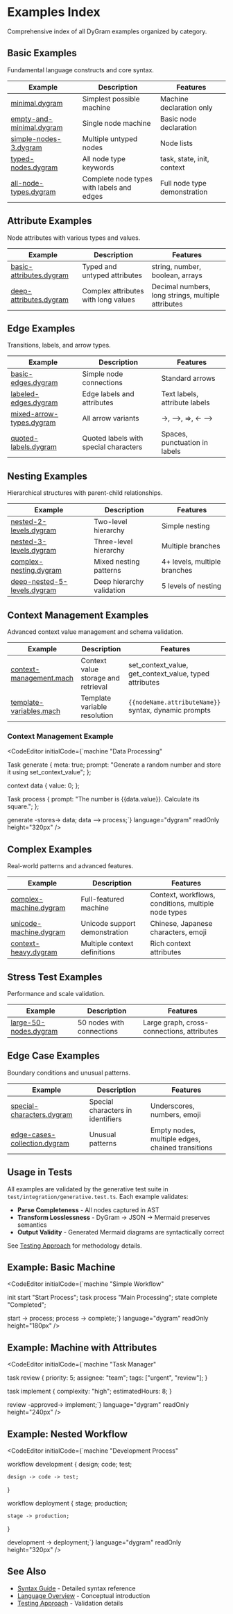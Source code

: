 # Examples Index

<Layout>


Comprehensive index of all DyGram examples organized by category.

## Basic Examples

Fundamental language constructs and core syntax.

| Example | Description | Features |
|---------|-------------|----------|
| [minimal.dygram](../examples/basic/minimal.dygram) | Simplest possible machine | Machine declaration only |
| [empty-and-minimal.dygram](../examples/basic/empty-and-minimal.dygram) | Single node machine | Basic node declaration |
| [simple-nodes-3.dygram](../examples/basic/simple-nodes-3.dygram) | Multiple untyped nodes | Node lists |
| [typed-nodes.dygram](../examples/basic/typed-nodes.dygram) | All node type keywords | task, state, init, context |
| [all-node-types.dygram](../examples/basic/all-node-types.dygram) | Complete node types with labels and edges | Full node type demonstration |

## Attribute Examples

Node attributes with various types and values.

| Example | Description | Features |
|---------|-------------|----------|
| [basic-attributes.dygram](../examples/attributes/basic-attributes.dygram) | Typed and untyped attributes | string, number, boolean, arrays |
| [deep-attributes.dygram](../examples/attributes/deep-attributes.dygram) | Complex attributes with long values | Decimal numbers, long strings, multiple attributes |

## Edge Examples

Transitions, labels, and arrow types.

| Example | Description | Features |
|---------|-------------|----------|
| [basic-edges.dygram](../examples/edges/basic-edges.dygram) | Simple node connections | Standard arrows |
| [labeled-edges.dygram](../examples/edges/labeled-edges.dygram) | Edge labels and attributes | Text labels, attribute labels |
| [mixed-arrow-types.dygram](../examples/edges/mixed-arrow-types.dygram) | All arrow variants | →, -->, =>, ← --> |
| [quoted-labels.dygram](../examples/edges/quoted-labels.dygram) | Quoted labels with special characters | Spaces, punctuation in labels |

## Nesting Examples

Hierarchical structures with parent-child relationships.

| Example | Description | Features |
|---------|-------------|----------|
| [nested-2-levels.dygram](../examples/nesting/nested-2-levels.dygram) | Two-level hierarchy | Simple nesting |
| [nested-3-levels.dygram](../examples/nesting/nested-3-levels.dygram) | Three-level hierarchy | Multiple branches |
| [complex-nesting.dygram](../examples/nesting/complex-nesting.dygram) | Mixed nesting patterns | 4+ levels, multiple branches |
| [deep-nested-5-levels.dygram](../examples/nesting/deep-nested-5-levels.dygram) | Deep hierarchy validation | 5 levels of nesting |

## Context Management Examples

Advanced context value management and schema validation.

| Example | Description | Features |
|---------|-------------|----------|
| [context-management.mach](../examples/context/context-management.mach) | Context value storage and retrieval | set_context_value, get_context_value, typed attributes |
| [template-variables.mach](../examples/context/template-variables.mach) | Template variable resolution | `{{nodeName.attributeName}}` syntax, dynamic prompts |

### Context Management Example

<CodeEditor
    initialCode={`machine "Data Processing"

Task generate {
  meta: true;
  prompt: "Generate a random number and store it using set_context_value";
};

context data {
  value<number>: 0;
};

Task process {
  prompt: "The number is {{data.value}}. Calculate its square.";
};

generate -stores-> data;
data --> process;`}
    language="dygram"
    readOnly
    height="320px"
/>

## Complex Examples

Real-world patterns and advanced features.

| Example | Description | Features |
|---------|-------------|----------|
| [complex-machine.dygram](../examples/complex/complex-machine.dygram) | Full-featured machine | Context, workflows, conditions, multiple node types |
| [unicode-machine.dygram](../examples/complex/unicode-machine.dygram) | Unicode support demonstration | Chinese, Japanese characters, emoji |
| [context-heavy.dygram](../examples/complex/context-heavy.dygram) | Multiple context definitions | Rich context attributes |

## Stress Test Examples

Performance and scale validation.

| Example | Description | Features |
|---------|-------------|----------|
| [large-50-nodes.dygram](../examples/stress/large-50-nodes.dygram) | 50 nodes with connections | Large graph, cross-connections, attributes |

## Edge Case Examples

Boundary conditions and unusual patterns.

| Example | Description | Features |
|---------|-------------|----------|
| [special-characters.dygram](../examples/edge-cases/special-characters.dygram) | Special characters in identifiers | Underscores, numbers, emoji |
| [edge-cases-collection.dygram](../examples/edge-cases/edge-cases-collection.dygram) | Unusual patterns | Empty nodes, multiple edges, chained transitions |

## Usage in Tests

All examples are validated by the generative test suite in `test/integration/generative.test.ts`. Each example validates:

- **Parse Completeness** - All nodes captured in AST
- **Transform Losslessness** - DyGram → JSON → Mermaid preserves semantics
- **Output Validity** - Generated Mermaid diagrams are syntactically correct

See [Testing Approach](testing-approach.html) for methodology details.

## Example: Basic Machine

<CodeEditor
    initialCode={`machine "Simple Workflow"

init start "Start Process";
task process "Main Processing";
state complete "Completed";

start -> process;
process -> complete;`}
    language="dygram"
    readOnly
    height="180px"
/>

## Example: Machine with Attributes

<CodeEditor
    initialCode={`machine "Task Manager"

task review {
    priority<number>: 5;
    assignee<string>: "team";
    tags: ["urgent", "review"];
}

task implement {
    complexity<string>: "high";
    estimatedHours<number>: 8;
}

review -approved-> implement;`}
    language="dygram"
    readOnly
    height="240px"
/>

## Example: Nested Workflow

<CodeEditor
    initialCode={`machine "Development Process"

workflow development {
    design;
    code;
    test;

    design -> code -> test;
}

workflow deployment {
    stage;
    production;

    stage -> production;
}

development -> deployment;`}
    language="dygram"
    readOnly
    height="320px"
/>

## See Also

- [Syntax Guide](syntax-guide.html) - Detailed syntax reference
- [Language Overview](language-overview.html) - Conceptual introduction
- [Testing Approach](testing-approach.html) - Validation details

</Layout>
